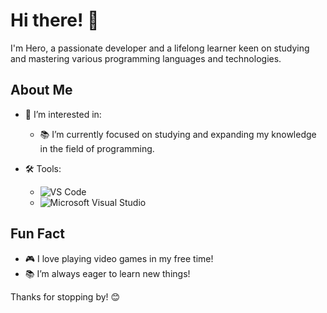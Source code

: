 # Hi there! 👋
I'm Hero, a passionate developer and a lifelong learner keen on studying and mastering various programming languages and technologies.

## About Me
- 👀 I’m interested in:
  - 📚 I’m currently focused on studying and expanding my knowledge in the field of programming.

- 🛠️ Tools:
  - ![VS Code](https://img.shields.io/badge/-VS%20Code-333333?style=flat&logo=visual-studio-code)
  - ![Microsoft Visual Studio](https://img.shields.io/badge/-Microsoft%20Visual%20Studio-333333?style=flat&logo=visual-studio)
    
## Fun Fact
- 🎮 I love playing video games in my free time!
- 📚 I’m always eager to learn new things!

Thanks for stopping by! 😊
 
<!---
Shenzu1/Shenzu1 is a ✨ special ✨ repository because its `README.md` (this file) appears on your GitHub profile.
You can click the Preview link to take a look at your changes.
--->
